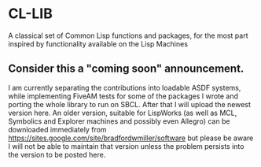 # CL-LIB
A classical set of Common Lisp functions and packages, for the most part inspired by functionality available on the Lisp Machines

## Consider this a "coming soon" announcement.
I am currently separating the contributions into loadable ASDF systems, while implementing FiveAM tests for some of the packages I wrote and porting the whole library to run on SBCL. 
After that I will upload the newest version here. An older version, suitable for LispWorks (as well as MCL, Symbolics and Explorer machines and possibly even Allegro) can be downloaded immediately from https://sites.google.com/site/bradfordwmiller/software but please be aware I will not be able to maintain that version unless the problem persists into the version to be posted here.
